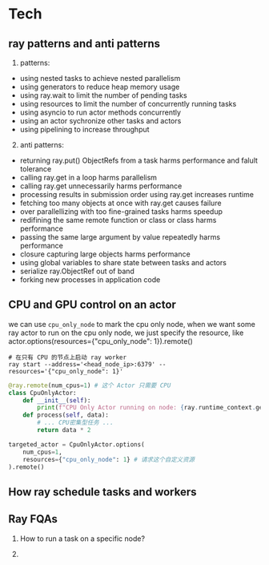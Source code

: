 # Tech

## ray patterns and anti patterns

1. patterns:
- using nested tasks to achieve nested parallelism
- using generators to reduce heap memory usage
- using ray.wait to limit the number of pending tasks
- using resources to limit the number of concurrently running tasks
- using asyncio to run actor methods concurrently
- using an actor sychronize other tasks and actors
- using pipelining to increase throughput

2. anti patterns:
- returning ray.put() ObjectRefs from a task harms performance and falult tolerance
- calling ray.get in a loop harms parallelism
- calling ray.get unnecessarily harms performance
- processing results in submission order using ray.get increases runtime
- fetching too many objects at once with ray.get causes failure
- over parallellizing with too fine-grained tasks harms speedup
- redifining the same remote function or class or class harms performance
- passing the same large argument by value repeatedly harms performance
- closure capturing large objects harms performance
- using global variables to share state between tasks and actors
- serialize ray.ObjectRef out of band
- forking new processes in application code

## CPU and GPU control on an actor

we can use `cpu_only_node` to mark the cpu only node, when we want some ray actor to run on the cpu only node, we just specify the resource, like actor.options(resources={"cpu_only_node": 1}).remote()
```shell
# 在只有 CPU 的节点上启动 ray worker
ray start --address='<head_node_ip>:6379' --resources='{"cpu_only_node": 1}'
```

```python
@ray.remote(num_cpus=1) # 这个 Actor 只需要 CPU
class CpuOnlyActor:
    def __init__(self):
        print(f"CPU Only Actor running on node: {ray.runtime_context.get_runtime_context().get_node_id()}")
    def process(self, data):
        # ... CPU密集型任务 ...
        return data * 2

targeted_actor = CpuOnlyActor.options(
    num_cpus=1,
    resources={"cpu_only_node": 1} # 请求这个自定义资源
).remote()
```

## How ray schedule tasks and workers





## Ray FQAs

1. How to run a task on a specific node?

2. 